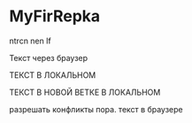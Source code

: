 ﻿# MyFirRepka
ntrcn nen lf

Текст через браузер

ТЕКСТ В ЛОКАЛЬНОМ

ТЕКСТ В НОВОЙ ВЕТКЕ В ЛОКАЛЬНОМ

разрешать конфликты пора. текст в браузере
